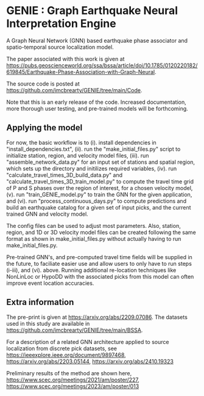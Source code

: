 # GENIE : Graph Earthquake Neural Interpretation Engine

A Graph Neural Network (GNN) based earthquake phase associator and spatio-temporal source localization model. 

The paper associated with this work is given at https://pubs.geoscienceworld.org/ssa/bssa/article/doi/10.1785/0120220182/619845/Earthquake-Phase-Association-with-Graph-Neural.

The source code is posted at https://github.com/imcbrearty/GENIE/tree/main/Code.

Note that this is an early release of the code. Increased documentation, more thorough user testing, and pre-trained models will be forthcoming.

## Applying the model

For now, the basic workflow is to (i). install dependencies in "install_dependencies.txt", (ii). run the "make_initial_files.py" script to initialize station, region, and velocity model files, (iii). run "assemble_network_data.py" for an input set of stations and spatial region, which sets up the directory and initilizes required variables, (iv). run "calculate_travel_times_3D_build_data.py" and "calculate_travel_times_3D_train_model.py" to compute the travel time grid of P and S phases over the region of interest, for a chosen velocity model, (v). run "train_GENIE_model.py" to train the GNN for the given application, and (vi). run "process_continuous_days.py" to compute predictions and build an earthquake catalog for a given set of input picks, and the current trained GNN and velocity model.

The config files can be used to adjust most parameters. Also, station, region, and 1D or 3D velocity model files can be created following the same format as shown in make_initial_files.py without actually having to run make_initial_files.py.

Pre-trained GNN's, and pre-computed travel time fields will be supplied in the future, to faciliate easier use and allow users to only have to run steps (i-iii), and (vi). above. Running additional re-location techniques like NonLinLoc or HypoDD with the associated picks from this model can often improve event location accuracies.


## Extra information

The pre-print is given at https://arxiv.org/abs/2209.07086. The datasets used in this study are available in https://github.com/imcbrearty/GENIE/tree/main/BSSA.

For a description of a related GNN architecture applied to source localization from discrete pick datasets, see https://ieeexplore.ieee.org/document/9897468, https://arxiv.org/abs/2203.05144, https://arxiv.org/abs/2410.19323

Preliminary results of the method are shown here, https://www.scec.org/meetings/2021/am/poster/227, https://www.scec.org/meetings/2023/am/poster/013
